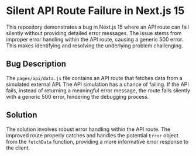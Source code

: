 # Silent API Route Failure in Next.js 15

This repository demonstrates a bug in Next.js 15 where an API route can fail silently without providing detailed error messages.  The issue stems from improper error handling within the API route, causing a generic 500 error.  This makes identifying and resolving the underlying problem challenging.

## Bug Description

The `pages/api/data.js` file contains an API route that fetches data from a simulated external API.  The API simulation has a chance of failing.  If the API fails, instead of returning a meaningful error message, the route fails silently with a generic 500 error, hindering the debugging process.

## Solution

The solution involves robust error handling within the API route.  The improved route properly catches and handles the potential `Error` object from the `fetchData` function, providing a more informative error response to the client.
